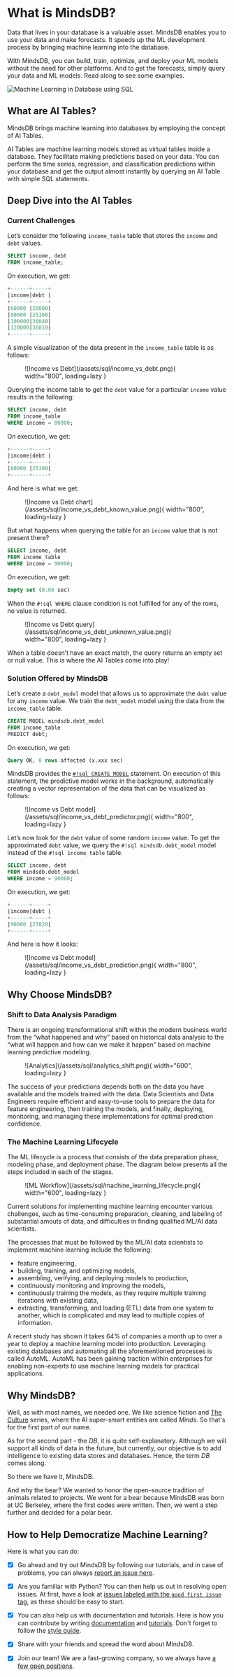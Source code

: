 # What is MindsDB?

Data that lives in your database is a valuable asset. MindsDB enables you to use your data and make forecasts. It speeds up the ML development process by bringing machine learning into the database.

With MindsDB, you can build, train, optimize, and deploy your ML models without the need for other platforms. And to get the forecasts, simply query your data and ML models. Read along to see some examples.

![Machine Learning in Database using SQL](/assets/what_is_mindsdb.png)

## What are AI Tables?

MindsDB brings machine learning into databases by employing the concept of AI Tables.

AI Tables are machine learning models stored as virtual tables inside a database. They facilitate making predictions based on your data. You can perform the time series, regression, and classification predictions within your database and get the output almost instantly by querying an AI Table with simple SQL statements.

## Deep Dive into the AI Tables

### Current Challenges

Let’s consider the following `income_table` table that stores the `income` and `debt` values.

```sql
SELECT income, debt 
FROM income_table;
```

On execution, we get:

```sql
+------+-----+
|income|debt |
+------+-----+
|60000 |20000|
|80000 |25100|
|100000|30040|
|120000|36010|
+------+-----+
```

A simple visualization of the data present in the `income_table` table is as follows:

<figure markdown> 
    ![Income vs Debt](/assets/sql/income_vs_debt.png){ width="800", loading=lazy  }
    <figcaption></figcaption>
</figure>

Querying the income table to get the `debt` value for a particular `income` value results in the following:

```sql
SELECT income, debt 
FROM income_table
WHERE income = 80000;
```

On execution, we get:

```sql
+------+-----+
|income|debt |
+------+-----+
|80000 |25100|
+------+-----+
```

And here is what we get:

<figure markdown> 
    ![Income vs Debt chart](/assets/sql/income_vs_debt_known_value.png){ width="800", loading=lazy  }
</figure>

But what happens when querying the table for an `income` value that is not present there?

```sql
SELECT income, debt
FROM income_table
WHERE income = 90000;
```

On execution, we get:

```sql
Empty set (0.00 sec)
```

When the `#!sql WHERE` clause condition is not fulfilled for any of the rows, no value is returned.

<figure markdown> 
    ![Income vs Debt query](/assets/sql/income_vs_debt_unknown_value.png){ width="800", loading=lazy  }
</figure>

When a table doesn’t have an exact match, the query returns an empty set or null value. This is where the AI Tables come into play!

### Solution Offered by MindsDB

Let’s create a `debt_model` model that allows us to approximate the `debt` value for any `income` value. We train the `debt_model` model using the data from the `income_table` table.

```sql
CREATE MODEL mindsdb.debt_model
FROM income_table 
PREDICT debt;
```

On execution, we get:

```sql
Query OK, 0 rows affected (x.xxx sec)
```

MindsDB provides the [`#!sql CREATE MODEL`](/sql/create/predictor/) statement. On execution of this statement, the predictive model works in the background, automatically creating a vector representation of the data that can be visualized as follows:

<figure markdown> 
    ![Income vs Debt model](/assets/sql/income_vs_debt_predictor.png){ width="800", loading=lazy  }
</figure>

Let’s now look for the `debt` value of some random `income` value. To get the approximated `debt` value, we query the `#!sql mindsdb.debt_model` model instead of the `#!sql income_table` table.

```sql
SELECT income, debt
FROM mindsdb.debt_model 
WHERE income = 90000;
```

On execution, we get:

```sql
+------+-----+
|income|debt |
+------+-----+
|90000 |27820|
+------+-----+
```

And here is how it looks:

<figure markdown> 
    ![Income vs Debt model](/assets/sql/income_vs_debt_prediction.png){ width="800", loading=lazy  }
</figure>

## Why Choose MindsDB?

### Shift to Data Analysis Paradigm

There is an ongoing transformational shift within the modern business world from the “what happened and why” based on historical data analysis to the “what will happen and how can we make it happen” based on machine learning predictive modeling.

<figure markdown> 
    ![Analytics](/assets/sql/analytics_shift.png){ width="600", loading=lazy  }
    <figcaption></figcaption>
</figure>

The success of your predictions depends both on the data you have available and the models trained with the data. Data Scientists and Data Engineers require efficient and easy-to-use tools to prepare the data for feature engineering, then training the models, and finally, deploying, monitoring, and managing these implementations for optimal prediction confidence.

### The Machine Learning Lifecycle

The ML lifecycle is a process that consists of the data preparation phase, modeling phase, and deployment phase. The diagram below presents all the steps included in each of the stages.

<figure markdown> 
    ![ML Workflow](/assets/sql/machine_learning_lifecycle.png){ width="600", loading=lazy  }
    <figcaption></figcaption>
</figure>

Current solutions for implementing machine learning encounter various challenges, such as time-consuming preparation, cleaning, and labeling of substantial amouts of data, and difficulties in finding qualified ML/AI data scientists.

The processes that must be followed by the ML/AI data scientists to implement machine learning include the following:
- feature engineering,
- building, training, and optimizing models,
- assembling, verifying, and deploying models to production,
- continuously monitoring and improving the models,
- continuously training the models, as they require multiple training iterations with existing data,
- extracting, transforming, and loading (ETL) data from one system to another, which is complicated and may lead to multiple copies of information.

A recent study has shown it takes 64% of companies a month up to over a year to deploy a machine learning model into production. Leveraging existing databases and automating all the aforementioned processes is called AutoML. AutoML has been gaining traction within enterprises for enabling non-experts to use machine learning models for practical applications.

## Why MindsDB?

Well, as with most names, we needed one. We like science fiction and [The Culture](https://en.wikipedia.org/wiki/The_Culture_(series)) series, where the AI super-smart entities are called *Minds*. So that's for the first part of our name.

As for the second part - the *DB*, it is quite self-explanatory. Although we will support all kinds of data in the future, but currently, our objective is to add intelligence to existing data stores and databases. Hence, the term *DB* comes along.

So there we have it, MindsDB.

And why the bear? We wanted to honor the open-source tradition of animals related to projects. We went for a bear because MindsDB was born at UC Berkeley, where the first codes were written. Then, we went a step further and decided for a polar bear.

## How to Help Democratize Machine Learning?

Here is what you can do:

- [X] Go ahead and try out MindsDB by following our tutorials, and in case of problems, you can always [report an issue here](https://github.com/mindsdb/mindsdb/issues/new/choose).

- [X] Are you familiar with Python? You can then help us out in resolving open issues. At first, have a look at [issues labeled with the `good first issue` tag](https://github.com/mindsdb/mindsdb/issues?q=is%3Aissue+is%3Aopen+label%3A%22good+first+issue%22), as these should be easy to start.

- [X] You can also help us with documentation and tutorials. Here is how you can contribute by writing [documentation](https://docs.mindsdb.com/contribute/docs/) and [tutorials](https://docs.mindsdb.com/sql/tutorials/home-rentals/). Don't forget to follow the [style guide](https://docs.mindsdb.com/docs-rules/).

- [X] Share with your friends and spread the word about MindsDB.

- [X] Join our team! We are a fast-growing company, so we always have [a few open positions](https://mindsdb.com/careers/).
